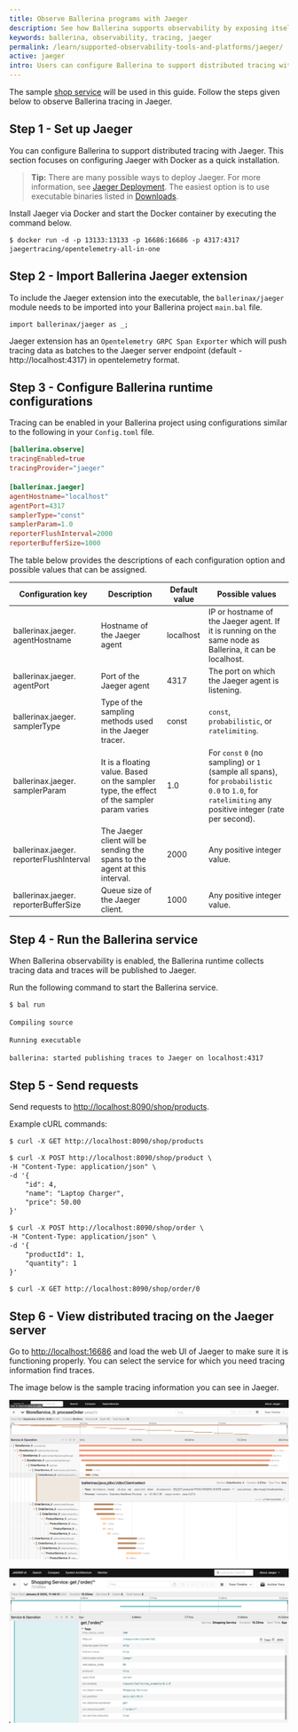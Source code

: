 ```yaml
---
title: Observe Ballerina programs with Jaeger
description: See how Ballerina supports observability by exposing itself via tracing to Jaeger.
keywords: ballerina, observability, tracing, jaeger
permalink: /learn/supported-observability-tools-and-platforms/jaeger/
active: jaeger
intro: Users can configure Ballerina to support distributed tracing with <a href="https://www.jaegertracing.io/">Jaeger</a>, which is one of the open-source and distributed tracing platforms used worldwide. Ballerina provides tracing data in OpenTelemetry format.
---
```


The sample [shop service](/learn/overview-of-ballerina-observability/#example-observe-a-ballerina-service) will be used in this guide. Follow the steps given below to observe Ballerina tracing in Jaeger.

## Step 1 - Set up Jaeger

You can configure Ballerina to support distributed tracing with Jaeger. This section focuses on configuring Jaeger with Docker as a quick installation.

>**Tip:** There are many possible ways to deploy Jaeger. For more information, see <a href="https://www.jaegertracing.io/docs/deployment/" target="_blank">Jaeger Deployment</a>.
> The easiest option is to use executable binaries listed in <a href="https://www.jaegertracing.io/download/" target="_blank">Downloads</a>.

Install Jaeger via Docker and start the Docker container by executing the command below.

```
$ docker run -d -p 13133:13133 -p 16686:16686 -p 4317:4317 jaegertracing/opentelemetry-all-in-one
```

## Step 2 - Import Ballerina Jaeger extension

To include the Jaeger extension into the executable, the `ballerinax/jaeger` module needs to be imported into your Ballerina project `main.bal` file.

```ballerina
import ballerinax/jaeger as _;
```

Jaeger extension has an `Opentelemetry GRPC Span Exporter` which will push tracing data as batches to the Jaeger server endpoint (default - http://localhost:4317) in opentelemetry format.

## Step 3 - Configure Ballerina runtime configurations

Tracing can be enabled in your Ballerina project using configurations similar to the following in your `Config.toml` file.

```toml
[ballerina.observe]
tracingEnabled=true
tracingProvider="jaeger"

[ballerinax.jaeger]
agentHostname="localhost"
agentPort=4317
samplerType="const"
samplerParam=1.0
reporterFlushInterval=2000
reporterBufferSize=1000
```

The table below provides the descriptions of each configuration option and possible values that can be assigned.

Configuration key | Description | Default value | Possible values 
--- | --- | --- | --- 
ballerinax.jaeger. agentHostname | Hostname of the Jaeger agent | localhost | IP or hostname of the Jaeger agent. If it is running on the same node as Ballerina, it can be localhost. 
ballerinax.jaeger. agentPort | Port of the Jaeger agent | 4317 | The port on which the Jaeger agent is listening.
ballerinax.jaeger. samplerType | Type of the sampling methods used in the Jaeger tracer. | const | `const`, `probabilistic`, or `ratelimiting`.
ballerinax.jaeger. samplerParam | It is a floating value. Based on the sampler type, the effect of the sampler param varies | 1.0 | For `const` `0` (no sampling) or `1` (sample all spans), for `probabilistic` `0.0` to `1.0`, for `ratelimiting` any positive integer (rate per second).
ballerinax.jaeger. reporterFlushInterval | The Jaeger client will be sending the spans to the agent at this interval. | 2000 | Any positive integer value.
ballerinax.jaeger. reporterBufferSize | Queue size of the Jaeger client. | 1000 | Any positive integer value.

## Step 4 - Run the Ballerina service

When Ballerina observability is enabled, the Ballerina runtime collects tracing data and traces will be published to Jaeger.

Run the following command to start the Ballerina service.

```
$ bal run

Compiling source

Running executable

ballerina: started publishing traces to Jaeger on localhost:4317
```

## Step 5 - Send requests
 
Send requests to <http://localhost:8090/shop/products>.

Example cURL commands:

```
$ curl -X GET http://localhost:8090/shop/products
```
```
$ curl -X POST http://localhost:8090/shop/product \
-H "Content-Type: application/json" \
-d '{
    "id": 4, 
    "name": "Laptop Charger", 
    "price": 50.00
}'
```
```
$ curl -X POST http://localhost:8090/shop/order \
-H "Content-Type: application/json" \
-d '{
    "productId": 1, 
    "quantity": 1
}'
```
```
$ curl -X GET http://localhost:8090/shop/order/0
```

## Step 6 - View distributed tracing on the Jaeger server

Go to <http://localhost:16686> and load the web UI of Jaeger to make sure it is functioning properly. You can select the service for which you need tracing information find traces.

The image below is the sample tracing information you can see in Jaeger.
    
![Jaeger tracing Dashboard](/learn/images/jaeger-tracing-dashboard.png "Jaeger tracing Dashboard")

![Span details in Jaeger](/learn/images/span-details-jaeger.png "Span details in Jaeger")

